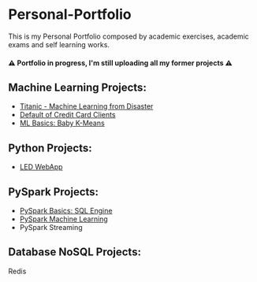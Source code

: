 # Personal-Portfolio
  This is my Personal Portfolio composed by academic exercises, academic exams and self learning works.  
  #### ⚠️ Portfolio in progress, I'm still uploading all my former projects ⚠️
## Machine Learning Projects:
- [Titanic - Machine Learning from Disaster](https://github.com/Teored0/Personal-Portfolio/tree/main/Titanic%20-%20Machine%20Learning%20from%20Disaster)
- [Default of Credit Card Clients](https://github.com/Teored0/Personal-Portfolio/tree/main/Default%20of%20Credit%20Card%20Clients)
- [ML Basics: Baby K-Means](https://github.com/Teored0/Personal-Portfolio/tree/main/ML%20Basics%20-%20Baby%20KMeans)

## Python Projects:
- [LED WebApp](https://github.com/Teored0/Personal-Portfolio/tree/main/LED%20WebApp)

## PySpark Projects:
- [PySpark Basics: SQL Engine](https://github.com/Teored0/Personal-Portfolio/tree/main/PySpark%20SQL%20Engine)
- [PySpark Machine Learning](https://github.com/Teored0/Personal-Portfolio/tree/main/PySpark%20Machine%20Learning)
- PySpark Streaming

## Database NoSQL Projects:
Redis

<!--
PYSPARK

- [Streaming]()
Database NoSQL Projects
- [Redis]()
- [MongoDB]()
-->
